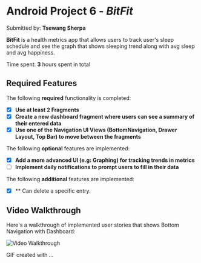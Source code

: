 # Android Project 6 - *BitFit*

Submitted by: **Tsewang Sherpa**

**BitFit** is a health metrics app that allows users to track user's sleep schedule and see the graph that shows sleeping trend along with avg sleep and avg happiness. 

Time spent: **3** hours spent in total

## Required Features

The following **required** functionality is completed:

- [X] **Use at least 2 Fragments**
- [X] **Create a new dashboard fragment where users can see a summary of their entered data**
- [X] **Use one of the Navigation UI Views (BottomNavigation, Drawer Layout, Top Bar) to move between the fragments**

The following **optional** features are implemented:

- [X] **Add a more advanced UI (e.g: Graphing) for tracking trends in metrics**
- [ ] **Implement daily notifications to prompt users to fill in their data**

The following **additional** features are implemented:
- [X] ** Can delete a specific entry.

## Video Walkthrough

Here's a walkthrough of implemented user stories that shows Bottom Navigation with Dashboard:

<img src='FinalGIF.gif' title='Video Walkthrough' width='' alt='Video Walkthrough' />



<!-- Replace this with whatever GIF tool you used! -->
GIF created with ...
<!-- Recommended tools:
[ScreenToGif](https://www.screentogif.com/) for Windows


## Notes
Using local database to store the sleep schedule for personal benefit. Also for daily photo, I am getting a random gif from "https://yesno.wtf/api"


## License

    Copyright [2024] [Tsewang Sherpa]

    Licensed under the Apache License, Version 2.0 (the "License");
    you may not use this file except in compliance with the License.
    You may obtain a copy of the License at

        http://www.apache.org/licenses/LICENSE-2.0

    Unless required by applicable law or agreed to in writing, software
    distributed under the License is distributed on an "AS IS" BASIS,
    WITHOUT WARRANTIES OR CONDITIONS OF ANY KIND, either express or implied.
    See the License for the specific language governing permissions and
    limitations under the License.
